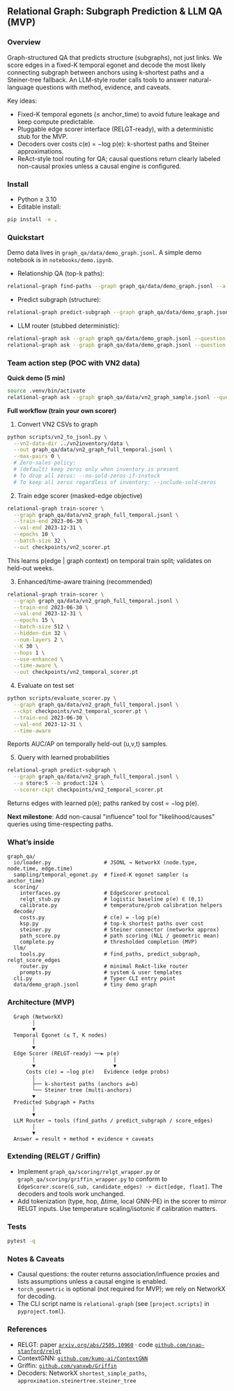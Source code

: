 ## Relational Graph: Subgraph Prediction & LLM QA (MVP)

### Overview
Graph-structured QA that predicts structure (subgraphs), not just links. We score edges in a fixed-K temporal egonet and decode the most likely connecting subgraph between anchors using k-shortest paths and a Steiner-tree fallback. An LLM-style router calls tools to answer natural-language questions with method, evidence, and caveats.

Key ideas:
- Fixed-K temporal egonets (≤ anchor_time) to avoid future leakage and keep compute predictable.
- Pluggable edge scorer interface (RELGT-ready), with a deterministic stub for the MVP.
- Decoders over costs c(e) = −log p(e): k-shortest paths and Steiner approximations.
- ReAct-style tool routing for QA; causal questions return clearly labeled non-causal proxies unless a causal engine is configured.

### Install
- Python ≥ 3.10
- Editable install:
```bash
pip install -e .
```

### Quickstart
Demo data lives in `graph_qa/data/demo_graph.jsonl`. A simple demo notebook is in `notebooks/demo.ipynb`.

- Relationship QA (top-k paths):
```bash
relational-graph find-paths --graph graph_qa/data/demo_graph.jsonl --a A --b C --max-len 4 --k 2
```

- Predict subgraph (structure):
```bash
relational-graph predict-subgraph --graph graph_qa/data/demo_graph.jsonl --a A --b C --anchor-time 12 --hops 2 --K 50
```

- LLM router (stubbed deterministic):
```bash
relational-graph ask --graph graph_qa/data/demo_graph.jsonl --question "What is the relationship between A and C?"
relational-graph ask --graph graph_qa/data/demo_graph.jsonl --question "What is the likelihood that A causes C?"
```

### Team action step (POC with VN2 data)

**Quick demo (5 min)**
```bash
source .venv/bin/activate
relational-graph ask --graph graph_qa/data/vn2_graph_sample.jsonl --question "What is the relationship between store:0 and product:126?"
```

**Full workflow (train your own scorer)**

1) Convert VN2 CSVs to graph
```bash
python scripts/vn2_to_jsonl.py \
  --vn2-data-dir ../vn2inventory/data \
  --out graph_qa/data/vn2_graph_full_temporal.jsonl \
  --max-pairs 0 \
  # Zero-sales policy:
  # (default) keep zeros only when inventory is present
  # To drop all zeros: --no-sold-zeros-if-instock
  # To keep all zeros regardless of inventory: --include-sold-zeros
```

2) Train edge scorer (masked-edge objective)
```bash
relational-graph train-scorer \
  --graph graph_qa/data/vn2_graph_full_temporal.jsonl \
  --train-end 2023-06-30 \
  --val-end 2023-12-31 \
  --epochs 10 \
  --batch-size 32 \
  --out checkpoints/vn2_scorer.pt
```
This learns p(edge | graph context) on temporal train split; validates on held-out weeks.

3) Enhanced/time-aware training (recommended)
```bash
relational-graph train-scorer \
  --graph graph_qa/data/vn2_graph_full_temporal.jsonl \
  --train-end 2023-06-30 \
  --val-end 2023-12-31 \
  --epochs 15 \
  --batch-size 512 \
  --hidden-dim 32 \
  --num-layers 2 \
  --K 30 \
  --hops 1 \
  --use-enhanced \
  --time-aware \
  --out checkpoints/vn2_temporal_scorer.pt
```

4) Evaluate on test set
```bash
python scripts/evaluate_scorer.py \
  --graph graph_qa/data/vn2_graph_full_temporal.jsonl \
  --ckpt checkpoints/vn2_temporal_scorer.pt \
  --train-end 2023-06-30 \
  --val-end 2023-12-31 \
  --time-aware
```
Reports AUC/AP on temporally held-out (u,v,t) samples.

5) Query with learned probabilities
```bash
relational-graph predict-subgraph \
  --graph graph_qa/data/vn2_graph_full_temporal.jsonl \
  --a store:5 --b product:124 \
  --scorer-ckpt checkpoints/vn2_temporal_scorer.pt
```
Returns edges with learned p(e); paths ranked by cost = −log p(e).

**Next milestone**: Add non-causal "influence" tool for "likelihood/causes" queries using time-respecting paths.

### What’s inside
```
graph_qa/
  io/loader.py                 # JSONL → NetworkX (node.type, node.time, edge.time)
  sampling/temporal_egonet.py  # fixed-K egonet sampler (≤ anchor_time)
  scoring/
    interfaces.py              # EdgeScorer protocol
    relgt_stub.py              # logistic baseline p(e) ∈ (0,1)
    calibrate.py               # temperature/prob calibration helpers
  decode/
    costs.py                   # c(e) = -log p(e)
    ksp.py                     # top-k shortest paths over cost
    steiner.py                 # Steiner connector (networkx approx)
    path_score.py              # path scoring (NLL / geometric mean)
    complete.py                # thresholded completion (MVP)
  llm/
    tools.py                   # find_paths, predict_subgraph, relgt_score_edges
    router.py                  # minimal ReAct-like router
    prompts.py                 # system & user templates
  cli.py                       # Typer CLI entry point
  data/demo_graph.jsonl        # tiny demo graph
```

### Architecture (MVP)
```
  Graph (NetworkX)
        │
        ▼
  Temporal Egonet (≤ T, K nodes)
        │
        ▼
  Edge Scorer (RELGT-ready) ──► p(e)
        │                         │
        ▼                         ▼
      Costs c(e) = −log p(e)   Evidence (edge probs)
        │
        ├── k-shortest paths (anchors a↔b)
        └── Steiner tree (multi-anchors)
        ▼
  Predicted Subgraph + Paths
        │
        ▼
  LLM Router → tools (find_paths / predict_subgraph / score_edges)
        │
        ▼
  Answer = result + method + evidence + caveats
```

### Extending (RELGT / Griffin)
- Implement `graph_qa/scoring/relgt_wrapper.py` or `graph_qa/scoring/griffin_wrapper.py` to conform to `EdgeScorer.score(G_sub, candidate_edges) -> dict[edge, float]`. The decoders and tools work unchanged.
- Add tokenization (type, hop, Δtime, local GNN-PE) in the scorer to mirror RELGT inputs. Use temperature scaling/isotonic if calibration matters.

### Tests
```bash
pytest -q
```

### Notes & Caveats
- Causal questions: the router returns association/influence proxies and lists assumptions unless a causal engine is enabled.
- `torch_geometric` is optional (not required for MVP); we rely on NetworkX for decoding.
- The CLI script name is `relational-graph` (see `[project.scripts]` in `pyproject.toml`).

### References
- RELGT: paper [`arxiv.org/abs/2505.10960`](https://arxiv.org/abs/2505.10960) · code [`github.com/snap-stanford/relgt`](https://github.com/snap-stanford/relgt)
- ContextGNN: [`github.com/kumo-ai/ContextGNN`](https://github.com/kumo-ai/ContextGNN/blob/master/contextgnn/nn/models/contextgnn.py)
- Griffin: [`github.com/yanxwb/Griffin`](https://github.com/yanxwb/Griffin)
- Decoders: NetworkX `shortest_simple_paths`, `approximation.steinertree.steiner_tree`


